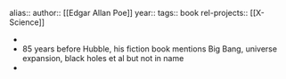 alias::
author:: [[Edgar Allan Poe]]
year::
tags:: book
rel-projects:: [[X-Science]]



-
- 85 years before Hubble, his fiction book mentions Big Bang, universe expansion, black holes et al but not in name
-
